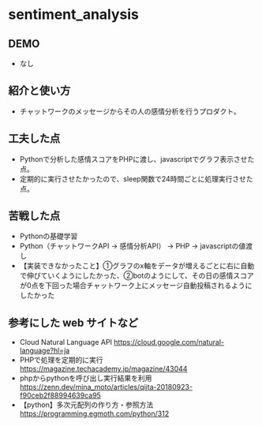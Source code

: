 # sentiment_analysis

## DEMO

  - なし

## 紹介と使い方

  - チャットワークのメッセージからその人の感情分析を行うプロダクト。

## 工夫した点

  - Pythonで分析した感情スコアをPHPに渡し、javascriptでグラフ表示させた点。
  - 定期的に実行させたかったので、sleep関数で24時間ごとに処理実行させた点。

## 苦戦した点

  - Pythonの基礎学習
  - Python（チャットワークAPI → 感情分析API） → PHP → javascriptの値渡し
  - 【実装できなかったこと】①グラフのx軸をデータが増えるごとに右に自動で伸びていくようにしたかった、②botのようにして、その日の感情スコアが0点を下回った場合チャットワーク上にメッセージ自動投稿されるようにしたかった

## 参考にした web サイトなど

  - Cloud Natural Language API https://cloud.google.com/natural-language?hl=ja
  - PHPで処理を定期的に実行 https://magazine.techacademy.jp/magazine/43044
  - phpからpythonを呼び出し実行結果を利用 https://zenn.dev/mina_moto/articles/qiita-20180923-f90ceb2f88994639ca95
  - 【python】多次元配列の作り方・参照方法 https://programming.egmoth.com/python/312